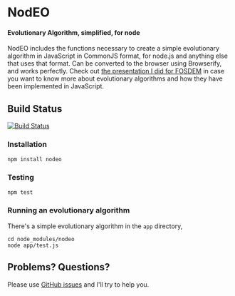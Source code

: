 # NodEO

#### Evolutionary Algorithm, simplified, for node

NodEO includes the functions necessary to create a simple evolutionary algorithm in JavaScript in CommonJS format, for
node.js and anything else that uses that format. Can be converted to the browser using
Browserify, and works perfectly. Check out
[the presentation I did for FOSDEM](http://jj.github.io/js-ga-fosdem/#/home)
in case you want to know more about evolutionary algorithms and how
they have been implemented in JavaScript.

## Build Status

[![Build Status](https://travis-ci.org/JJ/nodeo.png)](https://travis-ci.org/JJ/nodeo)

### Installation
```bash
npm install nodeo
```

### Testing
```bash
npm test
```

### Running an evolutionary algorithm

There's a simple evolutionary algorithm in the `app` directory, 

	cd node_modules/nodeo
	node app/test.js
	
## Problems? Questions?

Please use [GitHub issues](https://github.com/JJ/nodeo/issues) and I'll try to help you. 



